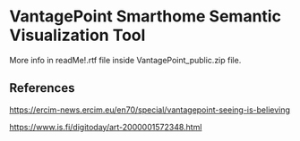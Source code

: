 # VantagePoint Smarthome Semantic Visualization Tool

More info in readMe!.rtf file inside VantagePoint_public.zip file. 

## References

https://ercim-news.ercim.eu/en70/special/vantagepoint-seeing-is-believing

https://www.is.fi/digitoday/art-2000001572348.html




